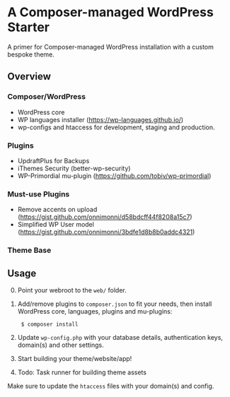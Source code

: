 # A Composer-managed WordPress Starter

A primer for Composer-managed WordPress installation with a custom bespoke theme.

## Overview

### Composer/WordPress
* WordPress core
* WP languages installer (https://wp-languages.github.io/)
* wp-configs and htaccess for development, staging and production.

### Plugins
* UpdraftPlus for Backups
* iThemes Security (better-wp-security)
* <tv> WP-Primordial mu-plugin (https://github.com/tobiv/wp-primordial)

### Must-use Plugins
* Remove accents on upload (https://gist.github.com/onnimonni/d58bdcff44f8208a15c7)
* Simplified WP User model (https://gist.github.com/onnimonni/3bdfe1d8b8b0addc4321)

### Theme Base

## Usage

0. Point your webroot to the `web/` folder.

1. Add/remove plugins to `composer.json` to fit your needs, then install WordPress core, languages, plugins and mu-plugins:

        $ composer install

2. Update `wp-config.php` with your database details, authentication keys, domain(s) and other settings.

4. Start building your theme/website/app!

5. Todo: Task runner for building theme assets

Make sure to update the `htaccess` files with your domain(s) and config.
